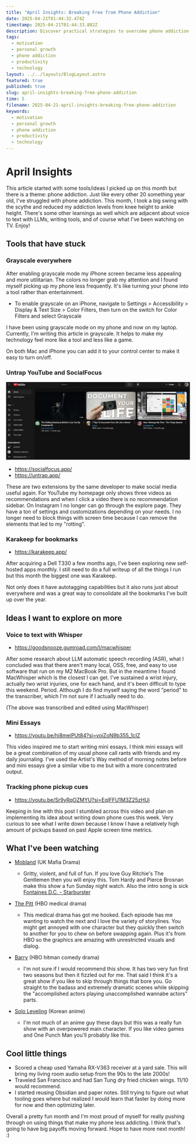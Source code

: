 ```yaml
---
title: "April Insights: Breaking Free from Phone Addiction"
date: 2025-04-21T01:44:32.474Z
timestamp: 2025-04-21T01:44:33.882Z
description: Discover practical strategies to overcome phone addiction and enhance productivity in April Insights.
tags:
  - motivation
  - personal growth
  - phone addiction
  - productivity
  - technology
layout: ../../layouts/BlogLayout.astro
featured: true
published: true
slug: april-insights-breaking-free-phone-addiction
time: 5
filename: 2025-04-21-april-insights-breaking-free-phone-addiction
keywords:
  - motivation
  - personal growth
  - phone addiction
  - productivity
  - technology
---
```


# April Insights

This article started with some tools/ideas I picked up on this month but there is a theme: phone addiction. Just like every other 20 something year old, I've struggled with phone addiction. This month, I took a big swing with the scythe and reduced my addiction levels from knee height to ankle height. There's some other learnings as well which are adjacent about voice to text with LLMs, writing tools, and of course what I've been watching on TV. Enjoy!

## Tools that have stuck

### Grayscale everywhere

After enabling grayscale mode my iPhone screen became less appealing and more utilitarian. The colors no longer grab my attention and I found myself picking up my phone less frequently. It's like turning your phone into a tool rather than entertainment.

- To enable grayscale on an iPhone, navigate to Settings > Accessibility > Display & Text Size > Color Filters, then turn on the switch for Color Filters and select Grayscale

I have been using grayscale mode on my phone and now on my laptop. Currently, I'm writing this article in grayscale. It helps to make my technology feel more like a tool and less like a game.

On both Mac and iPhone you can add it to your control center to make it easy to turn on/off.

### Untrap YouTube and SocialFocus

![youtube homescreen with only 3 recommendations ](../../../public/images/april-2025-youtube-homescreen.png)

- https://socialfocus.app/
- https://untrap.app/

These are two extensions by the same developer to make social media useful again. For YouTube my homepage only shows three videos as recommendations and when I click a video there is no recommendation sidebar. On Instagram I no longer can go through the explore page. They have a ton of settings and customizations depending on your needs. I no longer need to block things with screen time because I can remove the elements that led to my "rotting".

### Karakeep for bookmarks

- https://karakeep.app/

After acquiring a Dell T330 a few months ago, I've been exploring new self-hosted apps monthly. I still need to do a full writeup of all the things I run but this month the biggest one was Karakeep.

Not only does it have autotagging capabilities but it also runs just about everywhere and was a great way to consolidate all the bookmarks I've built up over the year.

## Ideas I want to explore on more

### Voice to text with Whisper

- https://goodsnooze.gumroad.com/l/macwhisper

After some research about LLM automatic speech recording (ASR), what I concluded was that there aren't many local, OSS, free, and easy to use software that run on my M2 MacBook Pro. But in the meantime I found MacWhisper which is the closest I can get. I've sustained a wrist injury, actually two wrist injuries, one for each hand, and it's been difficult to type this weekend. Period. Although I do find myself saying the word "period" to the transcriber, which I'm not sure if I actually need to do.

(The above was transcribed and edited using MacWhisper)

### Mini Essays

- https://youtu.be/hi8meiPUt84?si=voiZoN9b355_1cIZ

This video inspired me to start writing mini essays. I think mini essays will be a great combination of my usual phone call rants with friends and my daily journaling. I've used the Artist's Way method of morning notes before and mini essays give a similar vibe to me but with a more concentrated output.

### Tracking phone pickup cues

- https://youtu.be/Sr9yRqOZMYU?si=EqlFFU1M3Z25zHUi

Keeping in line with this post I stumbled across this video and plan on implementing its idea about writing down phone cues this week. Very curious to see what I write down because I know I have a relatively high amount of pickups based on past Apple screen time metrics.

## What I've been watching

- [Mobland](https://en.wikipedia.org/wiki/MobLand) (UK Mafia Drama)

  - Gritty, violent, and full of fun. If you love Guy Ritchie's The Gentlemen then you will enjoy this. Tom Hardy and Pierce Brosnan make this show a fun Sunday night watch. Also the intro song is sick [Fontaines D.C. - Starburster](https://youtu.be/KHocVRUlvkk?si=_T9BO3OHHP_p3BIV)

- [The Pitt](https://en.wikipedia.org/wiki/The_Pitt) (HBO medical drama)

  - This medical drama has got me hooked. Each episode has me wanting to watch the next and I love the variety of storylines. You might get annoyed with one character but they quickly then switch to another for you to chew on before swapping again. Plus it's from HBO so the graphics are amazing with unrestricted visuals and dialog.

- [Barry](<https://en.wikipedia.org/wiki/Barry_(TV_series)>) (HBO hitman comedy drama)

  - I'm not sure if I would recommend this show. It has two very fun first two seasons but then it fizzled out for me. That said I think it's a great show if you like to skip through things that bore you. Go straight to the badass and extremely dramatic scenes while skipping the "accomplished actors playing unaccomplished wannabe actors" parts.

- [Solo Leveling](https://en.wikipedia.org/wiki/Solo_Leveling) (Korean anime)
  - I'm not much of an anime guy these days but this was a really fun show with an overpowered main character. If you like video games and One Punch Man you'll probably like this.

## Cool little things

- Scored a cheap used Yamaha RX-V363 receiver at a yard sale. This will bring my living room audio setup from the 90s to the late 2000s!
- Traveled San Francisco and had San Tung dry fried chicken wings. 11/10 would recommend.
- I started reusing Obsidian and paper notes. Still trying to figure out what tooling goes where but realized I would learn that faster by doing more for now and then optimizing later.

Overall a pretty fun month and I'm most proud of myself for really pushing through on using things that make my phone less addicting. I think that's going to have big payoffs moving forward. Hope to have more next month! :)
